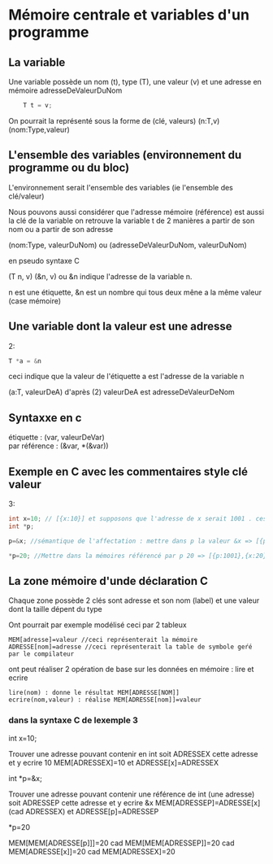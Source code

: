# Mémoire centrale et variables d'un programme

## La variable

Une variable possède un  nom (t), type (T), une valeur (v) et une adresse en mémoire adresseDeValeurDuNom

```C
    T t = v;
```

On pourrait la représenté sous la forme de (clé, valeurs) (n:T,v)  (nom:Type,valeur)


## L'ensemble des variables (environnement du programme ou du bloc)

L'environnement serait l'ensemble des variables (ie l'ensemble des clé/valeur)

Nous pouvons aussi considérer que l'adresse mémoire (référence) 
est aussi la clé de la variable
on retrouve la variable t de 2 manières a partir de son nom ou a partir de son adresse

(nom:Type, valeurDuNom) ou (adresseDeValeurDuNom, valeurDuNom)

en pseudo syntaxe C

(T n, v) (&n, v) ou &n indique l'adresse de la variable n.

n est une étiquette, &n est un nombre qui tous deux mêne a la même valeur (case mémoire)

## Une variable dont la valeur est une adresse

2:
```C
T *a = &n
```

ceci indique que la valeur de l'étiquette a est l'adresse de la variable n

(a:T, valeurDeA) d'après (2) valeurDeA est adresseDeValeurDeNom

## Syntaxxe en c

étiquette : (var, valeurDeVar)   
par référence : (&var, *(&var))

## Exemple en C avec les commentaires style clé valeur

3:
```C
int x=10; // [{x:10}] et supposons que l'adresse de x serait 1001 . cest a dire &x==1001
int *p;

p=&x; //sémantique de l'affectation : mettre dans p la valeur &x => [{p:1001},{x:10}] 

*p=20; //Mettre dans la mémoires référencé par p 20 => [{p:1001},{x:20}] remarque p nest pas modifié cest *p quí l'est (en quelques sorte *(&x)
```
## La zone mémoire d'unde déclaration C


Chaque zone possède 2 clés sont adresse et son nom (label) et une valeur dont la taille dépent du type

Ont pourrait par exemple modélisé ceci par 2 tableux 
```
MEM[adresse]=valeur //ceci représenterait la mémoire
ADRESSE[nom]=adresse //ceci représenterait la table de symbole geŕé par le compilateur
```

ont peut réaliser 2 opération de base sur les données en mémoire : lire et ecrire

```
lire(nom) : donne le résultat MEM[ADRESSE[NOM]]
ecrire(nom,valeur) : réalise MEM[ADRESSE[nom]]=valeur
```

### dans la syntaxe C de lexemple 3

int x=10;

Trouver une adresse pouvant contenir en int soit ADRESSEX cette adresse et y ecrire 10
MEM[ADRESSEX]=10 et ADRESSE[x]=ADRESSEX

int *p=&x;

Trouver une adresse pouvant contenir une référence de int (une adresse) soit ADRESSEP cette adresse et y ecrire &x
MEM[ADRESSEP]=ADRESSE[x] (cad ADRESSEX) et ADRESSE[p]=ADRESSEP

*p=20

MEM[MEM[ADRESSE[p]]]=20 cad MEM[MEM[ADRESSEP]]=20 cad MEM[ADRESSE[x]]=20 cad MEM[ADRESSEX]=20


